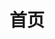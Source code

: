 ---
home: true
title: 首页
heroImage: /images/Nzhi.png
actions:
  - text: 快速上手
    link: /get-started.md
    type: primary

  - text: 立即下载
    link: /download-center.md
    type: secondary

features:
  - title: 全面适配
    details: 完美支持和平精英、暗区突围、cf等多款主流手游
  - title: 功能强大
    details: 附带支持各类fps游戏压枪教程
  - title: 无侵入性
    details: 不修改游戏内存、不修改游戏文件，不会对游戏性能产生任何影响

footer: 网站内容仅供学习与交流使用，请勿用于任何违法行为 | Copyright © Nzhi
---